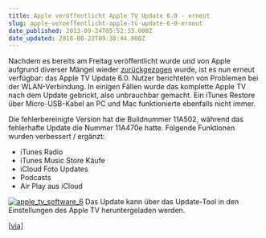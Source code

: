 ```yaml
---
title: Apple veröffentlicht Apple TV Update 6.0 - erneut
slug: apple-veroeffentlicht-apple-tv-update-6-0-erneut
date_published: 2013-09-24T05:52:33.000Z
date_updated: 2018-08-22T09:38:44.000Z
---
```


Nachdem es bereits am Freitag veröffentlicht wurde und von Apple aufgrund diverser Mängel wieder [zurückgezogen](http://www.macrumors.com/2013/09/22/apple-pulls-apple-tv-6-0-update-following-reports-of-bricking/) wurde, ist es nun erneut verfügbar: das Apple TV Update 6.0. Nutzer berichteten von Problemen bei der WLAN-Verbindung. In einigen Fällen wurde das komplette Apple TV nach dem Update gebrickt, also unbrauchbar gemacht. Ein iTunes Restore über Micro-USB-Kabel an PC und Mac funktionierte ebenfalls nicht immer.

Die fehlerbereinigte Version hat die Buildnummer 11A502, während das fehlerhafte Update die Nummer 11A470e hatte. Folgende Funktionen wurden verbessert / ergänzt:

- iTunes Radio
- iTunes Music Store Käufe
- iCloud Foto Updates
- Podcasts
- Air Play aus iCloud

[![apple_tv_software_6](//picdump.thafaker.de/2013/09/apple_tv_software_6-580x321.jpg)](__GHOST_URL__/apple-veroeffentlicht-apple-tv-update-6-0-erneut/apple_tv_software_6/)
Das Update kann über das Update-Tool in den Einstellungen des Apple TV heruntergeladen werden.

[[via](http://www.macrumors.com/2013/09/23/fixed-apple-tv-6-0-update-reinstated-after-being-pulled-for-bricking-issues/)]
